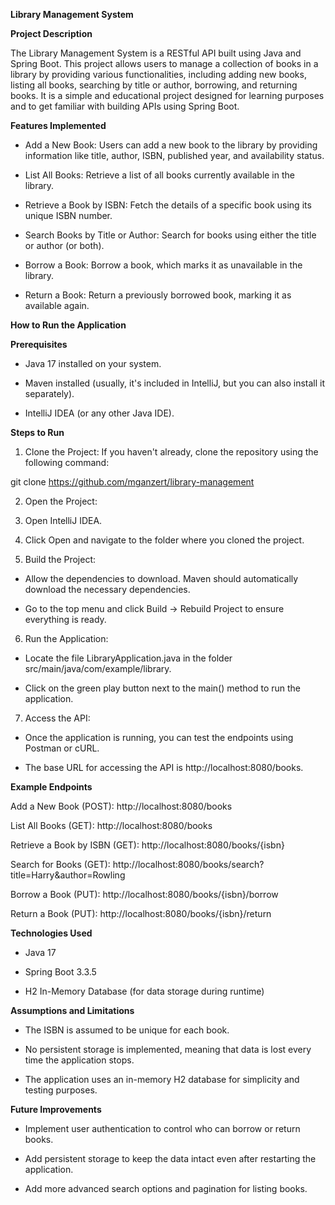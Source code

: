 <b> Library Management System </b>

<b> Project Description </b>

The Library Management System is a RESTful API built using Java and Spring Boot. This project allows users to manage a collection of books in a library by providing various functionalities, including adding new books, listing all books, searching by title or author, borrowing, and returning books. It is a simple and educational project designed for learning purposes and to get familiar with building APIs using Spring Boot.

<b>Features Implemented</b>

- Add a New Book: Users can add a new book to the library by providing information like title, author, ISBN, published year, and availability status.

- List All Books: Retrieve a list of all books currently available in the library.

- Retrieve a Book by ISBN: Fetch the details of a specific book using its unique ISBN number.

- Search Books by Title or Author: Search for books using either the title or author (or both).

- Borrow a Book: Borrow a book, which marks it as unavailable in the library.

- Return a Book: Return a previously borrowed book, marking it as available again.

<b>How to Run the Application</b>

<b>Prerequisites</b>

- Java 17 installed on your system.

- Maven installed (usually, it's included in IntelliJ, but you can also install it separately).

- IntelliJ IDEA (or any other Java IDE).

<b>Steps to Run</b>

1. Clone the Project: If you haven't already, clone the repository using the following command:

git clone https://github.com/mganzert/library-management

2. Open the Project:

3. Open IntelliJ IDEA.

4. Click Open and navigate to the folder where you cloned the project.

5. Build the Project:

- Allow the dependencies to download. Maven should automatically download the necessary dependencies.

- Go to the top menu and click Build -> Rebuild Project to ensure everything is ready.

6. Run the Application:

- Locate the file LibraryApplication.java in the folder src/main/java/com/example/library.

- Click on the green play button next to the main() method to run the application.

7. Access the API:

- Once the application is running, you can test the endpoints using Postman or cURL.

- The base URL for accessing the API is http://localhost:8080/books.

<b>Example Endpoints</b>

Add a New Book (POST): http://localhost:8080/books

List All Books (GET): http://localhost:8080/books

Retrieve a Book by ISBN (GET): http://localhost:8080/books/{isbn}

Search for Books (GET): http://localhost:8080/books/search?title=Harry&author=Rowling

Borrow a Book (PUT): http://localhost:8080/books/{isbn}/borrow

Return a Book (PUT): http://localhost:8080/books/{isbn}/return

<b>Technologies Used</b>

- Java 17

- Spring Boot 3.3.5

- H2 In-Memory Database (for data storage during runtime)

<b>Assumptions and Limitations</b>

- The ISBN is assumed to be unique for each book.

- No persistent storage is implemented, meaning that data is lost every time the application stops.

- The application uses an in-memory H2 database for simplicity and testing purposes.

<b>Future Improvements</b>

- Implement user authentication to control who can borrow or return books.

- Add persistent storage to keep the data intact even after restarting the application.

- Add more advanced search options and pagination for listing books.
